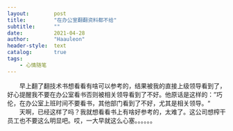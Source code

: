 ```yaml
---
layout:        post
title:         "在办公室翻翻资料都不给"
subtitle:      ""
date:          2021-04-28
author:        "Haauleon"
header-style:  text
catalog:       true
tags:
    - 心情随笔
---
```


&emsp;&emsp;早上翻了翻技术书想看看有啥可以参考的，结果被我的直接上级领导看到了，好心提醒我不要在办公室看书否则被相关领导看到了不好。他原话是这样的：”巧伦，在办公室上班时间不要看书，其他部门看到了不好，尤其是相关领导。“    
&emsp;&emsp;天啊，已经这样了吗？我就想看看书上有啥好参考的，太难了。这公司想榨干员工也不要这么明显吧。哎，一大早就这么心塞。。。。。。      